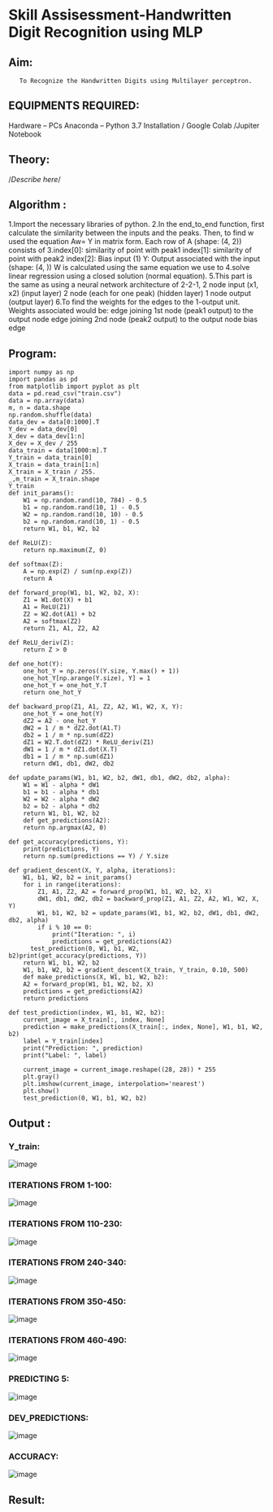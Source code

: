 # Skill Assisessment-Handwritten Digit Recognition using MLP
## Aim:
       To Recognize the Handwritten Digits using Multilayer perceptron.
##  EQUIPMENTS REQUIRED:
Hardware – PCs
Anaconda – Python 3.7 Installation / Google Colab /Jupiter Notebook
## Theory:
/*Describe here*/


## Algorithm :

1.Import the necessary libraries of python.
2.In the end_to_end function, first calculate the similarity between the inputs and the peaks. Then, to find w used the equation Aw= Y in matrix form. Each row of A (shape: (4, 2)) consists of
3.index[0]: similarity of point with peak1 index[1]: similarity of point with peak2 index[2]: Bias input (1) Y: Output associated with the input (shape: (4, )) W is calculated using the same equation we use to 4.solve linear regression using a closed solution (normal equation).
5.This part is the same as using a neural network architecture of 2-2-1, 2 node input (x1, x2) (input layer) 2 node (each for one peak) (hidden layer) 1 node output (output layer)
6.To find the weights for the edges to the 1-output unit. Weights associated would be: edge joining 1st node (peak1 output) to the output node edge joining 2nd node (peak2 output) to the output node bias edge
## Program:
```
import numpy as np
import pandas as pd
from matplotlib import pyplot as plt
data = pd.read_csv("train.csv")
data = np.array(data)
m, n = data.shape
np.random.shuffle(data)
data_dev = data[0:1000].T
Y_dev = data_dev[0]
X_dev = data_dev[1:n]
X_dev = X_dev / 255
data_train = data[1000:m].T
Y_train = data_train[0]
X_train = data_train[1:n]
X_train = X_train / 255.
_,m_train = X_train.shape
Y_train
def init_params():
    W1 = np.random.rand(10, 784) - 0.5
    b1 = np.random.rand(10, 1) - 0.5
    W2 = np.random.rand(10, 10) - 0.5
    b2 = np.random.rand(10, 1) - 0.5
    return W1, b1, W2, b2

def ReLU(Z):
    return np.maximum(Z, 0)

def softmax(Z):
    A = np.exp(Z) / sum(np.exp(Z))
    return A
    
def forward_prop(W1, b1, W2, b2, X):
    Z1 = W1.dot(X) + b1
    A1 = ReLU(Z1)
    Z2 = W2.dot(A1) + b2
    A2 = softmax(Z2)
    return Z1, A1, Z2, A2

def ReLU_deriv(Z):
    return Z > 0

def one_hot(Y):
    one_hot_Y = np.zeros((Y.size, Y.max() + 1))
    one_hot_Y[np.arange(Y.size), Y] = 1
    one_hot_Y = one_hot_Y.T
    return one_hot_Y

def backward_prop(Z1, A1, Z2, A2, W1, W2, X, Y):
    one_hot_Y = one_hot(Y)
    dZ2 = A2 - one_hot_Y
    dW2 = 1 / m * dZ2.dot(A1.T)
    db2 = 1 / m * np.sum(dZ2)
    dZ1 = W2.T.dot(dZ2) * ReLU_deriv(Z1)
    dW1 = 1 / m * dZ1.dot(X.T)
    db1 = 1 / m * np.sum(dZ1)
    return dW1, db1, dW2, db2

def update_params(W1, b1, W2, b2, dW1, db1, dW2, db2, alpha):
    W1 = W1 - alpha * dW1
    b1 = b1 - alpha * db1    
    W2 = W2 - alpha * dW2  
    b2 = b2 - alpha * db2    
    return W1, b1, W2, b2
    def get_predictions(A2):
    return np.argmax(A2, 0)

def get_accuracy(predictions, Y):
    print(predictions, Y)
    return np.sum(predictions == Y) / Y.size

def gradient_descent(X, Y, alpha, iterations):
    W1, b1, W2, b2 = init_params()
    for i in range(iterations):
        Z1, A1, Z2, A2 = forward_prop(W1, b1, W2, b2, X)
        dW1, db1, dW2, db2 = backward_prop(Z1, A1, Z2, A2, W1, W2, X, Y)
        W1, b1, W2, b2 = update_params(W1, b1, W2, b2, dW1, db1, dW2, db2, alpha)
        if i % 10 == 0:
            print("Iteration: ", i)
            predictions = get_predictions(A2)
      test_prediction(0, W1, b1, W2, b2)print(get_accuracy(predictions, Y))
    return W1, b1, W2, b2
    W1, b1, W2, b2 = gradient_descent(X_train, Y_train, 0.10, 500)
    def make_predictions(X, W1, b1, W2, b2):
    A2 = forward_prop(W1, b1, W2, b2, X)
    predictions = get_predictions(A2)
    return predictions

def test_prediction(index, W1, b1, W2, b2):
    current_image = X_train[:, index, None]
    prediction = make_predictions(X_train[:, index, None], W1, b1, W2, b2)
    label = Y_train[index]
    print("Prediction: ", prediction)
    print("Label: ", label)
    
    current_image = current_image.reshape((28, 28)) * 255
    plt.gray()
    plt.imshow(current_image, interpolation='nearest')
    plt.show()
    test_prediction(0, W1, b1, W2, b2)
```

## Output :
### Y_train:
![image](https://github.com/Shobika187/Ex-6-Handwritten-Digit-Recognition-using-MLP/assets/94508142/90e5c970-229b-4ff7-8c60-d355373fab24)

### ITERATIONS FROM 1-100:
![image](https://github.com/Shobika187/Ex-6-Handwritten-Digit-Recognition-using-MLP/assets/94508142/0d0749c3-5ce8-49ba-8758-24823e220881)
### ITERATIONS FROM 110-230:
![image](https://github.com/Shobika187/Ex-6-Handwritten-Digit-Recognition-using-MLP/assets/94508142/44746bed-7083-420f-aead-b1b339767525)
### ITERATIONS FROM 240-340:
![image](https://github.com/Shobika187/Ex-6-Handwritten-Digit-Recognition-using-MLP/assets/94508142/043ed3b6-affe-44d3-bbdf-16a85e376f70)
### ITERATIONS FROM 350-450:
![image](https://github.com/Shobika187/Ex-6-Handwritten-Digit-Recognition-using-MLP/assets/94508142/8805fb81-49a2-4e48-9605-2d0767a716c9)
### ITERATIONS FROM 460-490:
![image](https://github.com/Shobika187/Ex-6-Handwritten-Digit-Recognition-using-MLP/assets/94508142/fdd86522-1c8e-4142-a756-b6bcbfeed065)
### PREDICTING 5:
![image](https://github.com/Shobika187/Ex-6-Handwritten-Digit-Recognition-using-MLP/assets/94508142/57b44fd8-6998-40cd-b809-52740529b2c8)
### DEV_PREDICTIONS:
![image](https://github.com/Shobika187/Ex-6-Handwritten-Digit-Recognition-using-MLP/assets/94508142/bb500347-05c9-4895-a973-4372de667201)


### ACCURACY:
![image](https://github.com/Shobika187/Ex-6-Handwritten-Digit-Recognition-using-MLP/assets/94508142/32df4bad-47af-47bd-ab21-3b9bc154ba34)

## Result:
